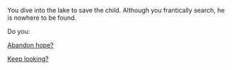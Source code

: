 You dive into the lake to save the child.
Although you frantically search, he is nowhere to be found.

Do you:

[Abandon hope?](abandon-hope/abandon-hope.md)

[Keep looking?](keep-looking/keep-looking.md)